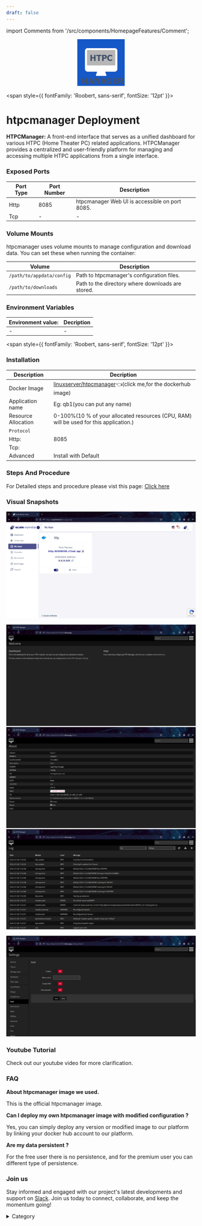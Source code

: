 ```yaml
---
draft: false
---
```

import Comments from '/src/components/HomepageFeatures/Comment';

<p align="center">
  <img src="/img/32.png" alt="Alt Text" width="25%"/>
</p> 


<span style={{ fontFamily: 'Roobert, sans-serif', fontSize: '12pt' }}>

# htpcmanager Deployment
**HTPCManager:**
A front-end interface that serves as a unified dashboard for various HTPC (Home Theater PC) related applications. HTPCManager provides a centralized and user-friendly platform for managing and accessing multiple HTPC applications from a single interface.


### Exposed Ports

| Port Type | Port Number | Description                               |
| --------- | ----------- | ----------------------------------------- |
| Http      | 8085       | htpcmanager Web UI is accessible on port 8085. |
| Tcp       | -           | -             |

### Volume Mounts

htpcmanager uses volume mounts to manage configuration and download data. You can set these when running the container:

| Volume                       | Description                                  |
| ---------------------------- | -------------------------------------------- |
| `/path/to/appdata/config`    | Path to htpcmanager's configuration files.  |
| `/path/to/downloads`         | Path to the directory where downloads are stored. |


### Environment Variables


|   **Environment value:**          | Decription                                                                                                               | 
| --------------------- | ------                                                                                                                   | 
|-       |  -                              |

</span>


<span style={{ fontFamily: 'Roobert, sans-serif', fontSize: '12pt' }}>

### Installation


|  Description          | Decription                                                                                                               | 
| --------------------- | ------                                                                                                                   | 
| Docker Image          |   [linuxserver/htpcmanager](https://hub.docker.com/r/linuxserver/htpcmanager)👈(click me,for the dockerhub image)                           |
| Application name      |  Eg: qb1(you can put any name)                                                                                        | 
| Resource Allocation   |  0-100%(10 % of your allocated resources (CPU, RAM) will be used for this application.)                                  | 
| `Protocol`            |                                                                                                                          | 
|  Http:                |     8085                                                                                                                    |
|  Tcp:                 |                                                                                                                        | 
|    Advanced           |    Install with Default                                                                                                  |




### Steps And Procedure

For Detailed steps and procedure please vist this page: [Click here](https://techscaleinfinite.github.io/introduction/cloud-float/Steps%20and%20procedure)



### Visual Snapshots

![Alt Text](/img/c77.png)


![Alt Text](/img/c4.png)
![Alt Text](/img/c5.png)
![Alt Text](/img/c6.png)

![Alt Text](/img/c66.png)






### Youtube Tutorial&#x20;

Check out our youtube video for more clarification.



### FAQ

**About htpcmanager image we used.**

This is the official htpcmanager image.

**Can I deploy my own htpcmanager image with modified configuration ?**

Yes, you can simply deploy any version or modified image to our platform by linking your docker hub account to our platform.

**Are my data persistent ?**

For the free user there is no persistence, and for the premium user you can different type of persistence.

### Join us

Stay informed and engaged with our project's latest developments and support on [Slack](https://app.slack.com/client/T04QS32JX6E/C04QKEWE146). Join us today to connect, collaborate, and keep the momentum going!&#x20;

<details>

<summary>Category</summary>

Kubernetes, cloud computing, DevOps, cloud services, hosting platform, container orchestration, cloud infrastructure, cloud deployment, cloud management, cloud technology, cloud solutions, htpcmanager

</details>

</span>


<Comments />